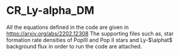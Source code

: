 # CR_Ly-alpha_DM

All the equations defined in the code are given in https://arxiv.org/abs/2202.12308
The supporting files such as, star formation rate densities of PopIII and Pop II stars and Ly-$\alphat$ background flux in order to run the code are attached.
